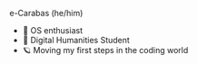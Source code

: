 e-Carabas
(he/him)
- 🎡 OS enthusiast
- 🐒 Digital Humanities Student
- 🪐 Moving my first steps in the coding world

<!--
**e-Carabas/e-Carabas** is a ✨ _special_ ✨ repository because its `README.md` (this file) appears on your GitHub profile.

Here are some ideas to get you started:

- 🔭 I’m currently working on ...
- 🌱 I’m currently learning ...
- 👯 I’m looking to collaborate on ...
- 🤔 I’m looking for help with ...
- 💬 Ask me about ...
- 📫 How to reach me: ...
- 😄 Pronouns: ...
- ⚡ Fun fact: ...
-->
